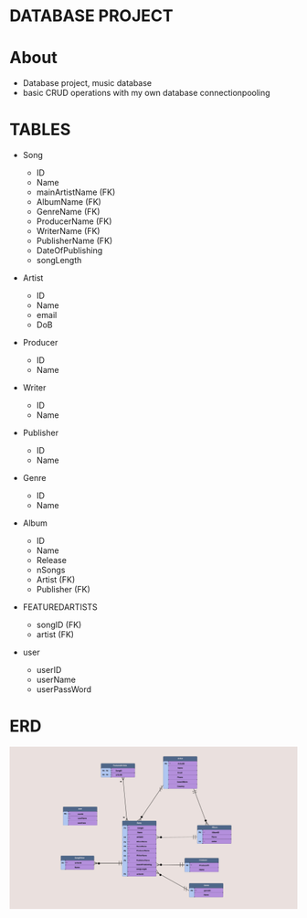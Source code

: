 # DATABASE PROJECT #

# About #
 + Database project, music database
 + basic CRUD operations with my own database connectionpooling

# TABLES #

+ Song 
    + ID
    + Name
    + mainArtistName (FK)
    + AlbumName (FK)
    + GenreName (FK)
    + ProducerName (FK)
    + WriterName (FK)
    + PublisherName (FK)
    + DateOfPublishing
    + songLength

+ Artist
    + ID
    + Name
    + email
    + DoB 

+ Producer
    + ID
    + Name

+ Writer
    + ID
    + Name

+ Publisher
    + ID
    + Name

+ Genre
    + ID
    + Name

+ Album
    + ID
    + Name
    + Release
    + nSongs
    + Artist (FK)
    + Publisher (FK)

+ FEATUREDARTISTS
    + songID (FK)
    + artist (FK)

+ user
    + userID
    + userName
    + userPassWord


# ERD #
![ERD](ERD.jpg)

